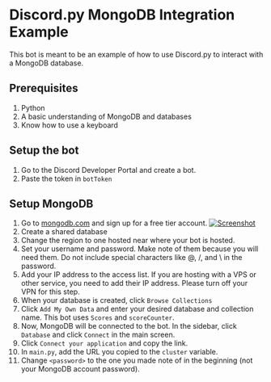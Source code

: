 # Discord.py MongoDB Integration Example
This bot is meant to be an example of how to use Discord.py to interact with a MongoDB database.

## Prerequisites
1. Python
2. A basic understanding of MongoDB and databases
3. Know how to use a keyboard

## Setup the bot
1. Go to the Discord Developer Portal and create a bot.
2. Paste the token in `botToken`

## Setup MongoDB
1. Go to [mongodb.com](https://mongodb.com) and sign up for a free tier account.
[![Screenshot](./screenshots/mongo-db-scr.png)](https://cloud.mongodb.com)
2. Create a shared database
3. Change the region to one hosted near where your bot is hosted.
4. Set your username and password. Make note of them because you will need them. Do not include special characters like @, /, and \ in the password.
5. Add your IP address to the access list. If you are hosting with a VPS or other service, you need to add their IP address. Please turn off your VPN for this step.
6. When your database is created, click `Browse Collections`
7. Click `Add My Own Data` and enter your desired database and collection name. This bot uses `Scores` and `scoreCounter`.
8. Now, MongoDB will be connected to the bot. In the sidebar, click `Database` and click `Connect` in the main screen.
9. Click `Connect your application` and copy the link.
10. In `main.py`, add the URL you copied to the `cluster` variable.
11. Change `<password>` to the one you made note of in the beginning (not your MongoDB account password).